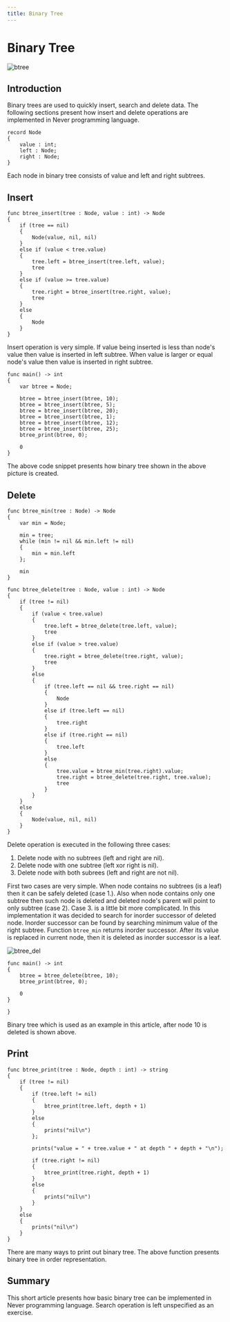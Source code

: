 ```yaml
---
title: Binary Tree
---
```


# Binary Tree

![btree][btree]


## Introduction

Binary trees are used to quickly insert, search and delete data. The following
sections present how insert and delete operations are implemented in Never
programming language.

```never
record Node
{
    value : int;
    left : Node;
    right : Node;
}
```

Each node in binary tree consists of value and left and right subtrees.

## Insert

```never
func btree_insert(tree : Node, value : int) -> Node
{
    if (tree == nil)
    {
        Node(value, nil, nil)
    }
    else if (value < tree.value)
    {
        tree.left = btree_insert(tree.left, value);
        tree
    }
    else if (value >= tree.value)
    {
        tree.right = btree_insert(tree.right, value);
        tree
    }
    else
    {
        Node
    }
}
```

Insert operation is very simple. If value being inserted is less than
node's value then value is inserted in left subtree. When value is larger
or equal node's value then value is inserted in right subtree.

```never
func main() -> int
{
    var btree = Node;
    
    btree = btree_insert(btree, 10);
    btree = btree_insert(btree, 5);
    btree = btree_insert(btree, 20);
    btree = btree_insert(btree, 1);
    btree = btree_insert(btree, 12);
    btree = btree_insert(btree, 25);
    btree_print(btree, 0);

    0
}
```

The above code snippet presents how binary tree shown in the above picture
is created.

## Delete

```never
func btree_min(tree : Node) -> Node
{
    var min = Node;
    
    min = tree;
    while (min != nil && min.left != nil)
    {
        min = min.left
    };
    
    min
}
```

```never
func btree_delete(tree : Node, value : int) -> Node
{
    if (tree != nil)
    {
        if (value < tree.value)
        {
            tree.left = btree_delete(tree.left, value);
            tree
        }
        else if (value > tree.value)
        {
            tree.right = btree_delete(tree.right, value);
            tree
        }
        else
        {
            if (tree.left == nil && tree.right == nil)
            {
                Node
            }
            else if (tree.left == nil)
            {
                tree.right
            }
            else if (tree.right == nil)
            {
                tree.left
            }
            else
            {
                tree.value = btree_min(tree.right).value;
                tree.right = btree_delete(tree.right, tree.value);
                tree
            }
        }
    }
    else
    {
        Node(value, nil, nil)
    }
}
```

Delete operation is executed in the following three cases:

1. Delete node with no subtrees (left and right are nil).
2. Delete node with one subtree (left xor right is nil).
3. Delete node with both subrees (left and right are not nil).

First two cases are very simple. When node contains no subtrees (is a leaf)
then it can be safely deleted (case 1.). Also when node contains only one
subtree then such node is deleted and deleted node's parent will point
to only subtree (case 2). Case 3. is a little bit more complicated. In this
implementation it was decided to search for inorder successor of deleted node.
Inorder successor can be found by searching minimum value of the right subtree.
Function ```btree_min``` returns inorder successor. After its value is replaced
in current node, then it is deleted as inorder successor is a leaf.

![btree_del][btree_del]

```never
func main() -> int
{
    btree = btree_delete(btree, 10);
    btree_print(btree, 0);

    0
}

}
```

Binary tree which is used as an example in this article, after node 10 is
deleted is shown above.

## Print

```never
func btree_print(tree : Node, depth : int) -> string
{
    if (tree != nil)
    {
        if (tree.left != nil)
        {
            btree_print(tree.left, depth + 1)
        }
        else
        {
            prints("nil\n")
        };

        prints("value = " + tree.value + " at depth " + depth + "\n");

        if (tree.right != nil)
        {
            btree_print(tree.right, depth + 1)
        }
        else
        {
            prints("nil\n")
        }
    }
    else
    {
        prints("nil\n")
    }
}
```
There are many ways to print out binary tree. The above function presents
binary tree in order representation.

## Summary

This short article presents how basic binary tree can be implemented in Never
programming language. Search operation is left unspecified as an exercise.

[btree]: https://never-lang.github.io/never/btree.png  "Binary tree before delete"
[btree_del]: https://never-lang.github.io/never/btree_del.png  "Binary tree after delete"


